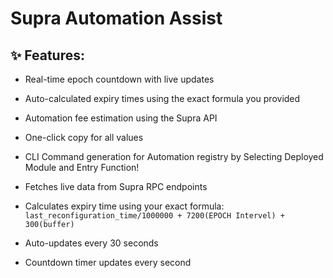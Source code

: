 # Supra Automation Assist

## ✨ Features:

- Real-time epoch countdown with live updates

- Auto-calculated expiry times using the exact formula you provided

- Automation fee estimation using the Supra API

- One-click copy for all values

- CLI Command generation for Automation registry by Selecting Deployed Module and Entry Function!

- Fetches live data from Supra RPC endpoints

- Calculates expiry time using your exact formula: 
`last_reconfiguration_time/1000000 + 7200(EPOCH Intervel) + 300(buffer)`

- Auto-updates every 30 seconds

- Countdown timer updates every second
